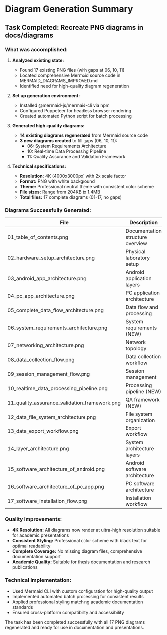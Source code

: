 # Diagram Generation Summary

## Task Completed: Recreate PNG diagrams in docs/diagrams

### What was accomplished:

1. **Analyzed existing state:**
    - Found 17 existing PNG files (with gaps at 06, 10, 11)
    - Located comprehensive Mermaid source code in MERMAID_DIAGRAMS_IMPROVED.md
    - Identified need for high-quality diagram regeneration

2. **Set up generation environment:**
    - Installed @mermaid-js/mermaid-cli via npm
    - Configured Puppeteer for headless browser rendering
    - Created automated Python script for batch processing

3. **Generated high-quality diagrams:**
    - **14 existing diagrams regenerated** from Mermaid source code
    - **3 new diagrams created** to fill gaps (06, 10, 11):
        - 06: System Requirements Architecture
        - 10: Real-time Data Processing Pipeline
        - 11: Quality Assurance and Validation Framework

4. **Technical specifications:**
    - **Resolution:** 4K (4000x3000px) with 2x scale factor
    - **Format:** PNG with white background
    - **Theme:** Professional neutral theme with consistent color scheme
    - **File sizes:** Range from 204KB to 1.4MB
    - **Total files:** 17 complete diagrams (01-17, no gaps)

### Diagrams Successfully Generated:

| File                                          | Description                      | Size  |
|-----------------------------------------------|----------------------------------|-------|
| 01_table_of_contents.png                      | Documentation structure overview | 204KB |
| 02_hardware_setup_architecture.png            | Physical laboratory setup        | 856KB |
| 03_android_app_architecture.png               | Android application layers       | 836KB |
| 04_pc_app_architecture.png                    | PC application architecture      | 1.4MB |
| 05_complete_data_flow_architecture.png        | Data flow and processing         | 1.4MB |
| 06_system_requirements_architecture.png       | System requirements (NEW)        | 428KB |
| 07_networking_architecture.png                | Network topology                 | 1.4MB |
| 08_data_collection_flow.png                   | Data collection workflow         | 1.1MB |
| 09_session_management_flow.png                | Session management               | 1.3MB |
| 10_realtime_data_processing_pipeline.png      | Processing pipeline (NEW)        | 1.4MB |
| 11_quality_assurance_validation_framework.png | QA framework (NEW)               | 1.0MB |
| 12_data_file_system_architecture.png          | File system organization         | 924KB |
| 13_data_export_workflow.png                   | Export workflow                  | 860KB |
| 14_layer_architecture.png                     | System architecture layers       | 420KB |
| 15_software_architecture_of_android.png       | Android software architecture    | 1.0MB |
| 16_software_architecture_of_pc_app.png        | PC software architecture         | 372KB |
| 17_software_installation_flow.png             | Installation workflow            | 776KB |

### Quality Improvements:

- **4K Resolution:** All diagrams now render at ultra-high resolution suitable for academic presentations
- **Consistent Styling:** Professional color scheme with black text for optimal readability
- **Complete Coverage:** No missing diagram files, comprehensive documentation support
- **Academic Quality:** Suitable for thesis documentation and research publications

### Technical Implementation:

- Used Mermaid CLI with custom configuration for high-quality output
- Implemented automated batch processing for consistent results
- Applied professional styling matching academic documentation standards
- Ensured cross-platform compatibility and accessibility

The task has been completed successfully with all 17 PNG diagrams regenerated and ready for use in documentation and
presentations.
